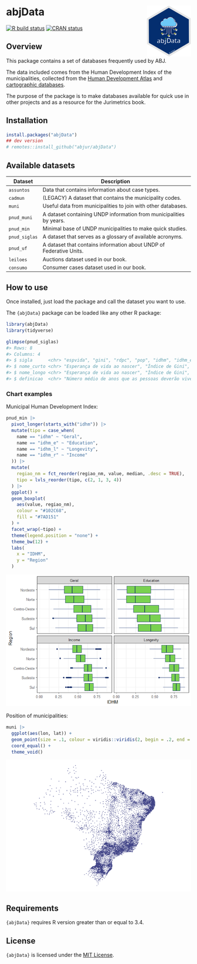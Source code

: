 
<!-- README.md is generated from README.Rmd. Please edit that file -->

# abjData <a href='https://abjur.github.io/abjData/'><img src='man/figures/logo.png' align="right" height="138.5" /></a>

<!-- badges: start -->

[![R build
status](https://github.com/abjur/abjData/workflows/R-CMD-check/badge.svg)](https://github.com/abjur/abjData/actions)
[![CRAN
status](https://www.r-pkg.org/badges/version/abjData/)](https://CRAN.R-project.org/package=abjData)
<!-- badges: end -->

## Overview

This package contains a set of databases frequently used by ABJ.

The data included comes from the Human Development Index of the
municipalities, collected from the [Human Development
Atlas](https://www.br.undp.org/content/brazil/pt/home/idh0/atlas-do-desenvolvimento-humano/atlas-dos-municipios.html)
and [cartographic
databases](ftp://geoftp.ibge.gov.br/cartas_e_mapas/bases_cartograficas_continuas/bc250/versao2015/Shapefile/).

The purpose of the package is to make databases available for quick use
in other projects and as a resource for the Jurimetrics book.

## Installation

``` r
install.packages("abjData")
## dev version
# remotes::install_github("abjur/abjData")
```

## Available datasets

| Dataset       | Description                                                         |
|---------------|---------------------------------------------------------------------|
| `assuntos`    | Data that contains information about case types.                    |
| `cadmun`      | (LEGACY) A dataset that contains the municipality codes.            |
| `muni`        | Useful data from municipalities to join with other databases.       |
| `pnud_muni`   | A dataset containing UNDP information from municipalities by years. |
| `pnud_min`    | Minimal base of UNDP municipalities to make quick studies.          |
| `pnud_siglas` | A dataset that serves as a glossary of available acronyms.          |
| `pnud_uf`     | A dataset that contains information about UNDP of Federative Units. |
| `leiloes`     | Auctions dataset used in our book.                                  |
| `consumo`     | Consumer cases dataset used in our book.                            |

## How to use

Once installed, just load the package and call the dataset you want to
use.

The `{abjData}` package can be loaded like any other R package:

``` r
library(abjData)
library(tidyverse)
```

``` r
glimpse(pnud_siglas)
#> Rows: 8
#> Columns: 4
#> $ sigla      <chr> "espvida", "gini", "rdpc", "pop", "idhm", "idhm_e", "idhm_l…
#> $ nome_curto <chr> "Esperança de vida ao nascer", "Índice de Gini", "Renda per…
#> $ nome_longo <chr> "Esperança de vida ao nascer", "Índice de Gini", "Renda per…
#> $ definicao  <chr> "Número médio de anos que as pessoas deverão viver a partir…
```

### Chart examples

Municipal Human Development Index:

``` r
pnud_min |>
  pivot_longer(starts_with("idhm")) |> 
  mutate(tipo = case_when(
    name == "idhm" ~ "Geral",
    name == "idhm_e" ~ "Education",
    name == "idhm_l" ~ "Longevity",
    name == "idhm_r" ~ "Income"
  )) |> 
  mutate(
    regiao_nm = fct_reorder(regiao_nm, value, median, .desc = TRUE),
    tipo = lvls_reorder(tipo, c(2, 1, 3, 4))
  ) |> 
  ggplot() +
  geom_boxplot(
    aes(value, regiao_nm), 
    colour = "#102C68", 
    fill = "#7AD151"
  ) +
  facet_wrap(~tipo) +
  theme(legend.position = "none") +
  theme_bw(12) +
  labs(
    x = "IDHM", 
    y = "Region"
  )
```

![](man/figures/README-fig-idhm-1.png)<!-- -->

Position of municipalities:

``` r
muni |> 
  ggplot(aes(lon, lat)) +
  geom_point(size = .1, colour = viridis::viridis(2, begin = .2, end = .8)[1]) +
  coord_equal() +
  theme_void()
```

![](man/figures/README-unnamed-chunk-5-1.png)<!-- -->

## Requirements

`{abjData}` requires R version greater than or equal to 3.4.

## License

`{abjData}` is licensed under the [MIT
License](https://github.com/abjur/abjData/blob/master/LICENSE).
